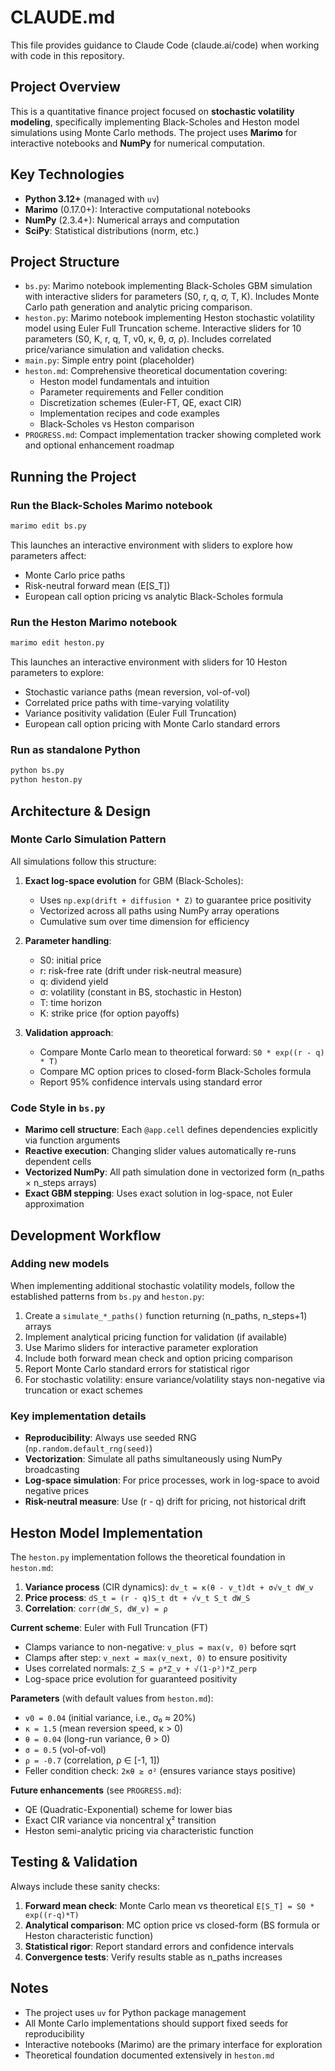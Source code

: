 # CLAUDE.md

This file provides guidance to Claude Code (claude.ai/code) when working with code in this repository.

## Project Overview

This is a quantitative finance project focused on **stochastic volatility modeling**, specifically implementing Black-Scholes and Heston model simulations using Monte Carlo methods. The project uses **Marimo** for interactive notebooks and **NumPy** for numerical computation.

## Key Technologies

- **Python 3.12+** (managed with `uv`)
- **Marimo** (0.17.0+): Interactive computational notebooks
- **NumPy** (2.3.4+): Numerical arrays and computation
- **SciPy**: Statistical distributions (norm, etc.)

## Project Structure

- `bs.py`: Marimo notebook implementing Black-Scholes GBM simulation with interactive sliders for parameters (S0, r, q, σ, T, K). Includes Monte Carlo path generation and analytic pricing comparison.
- `heston.py`: Marimo notebook implementing Heston stochastic volatility model using Euler Full Truncation scheme. Interactive sliders for 10 parameters (S0, K, r, q, T, v0, κ, θ, σ, ρ). Includes correlated price/variance simulation and validation checks.
- `main.py`: Simple entry point (placeholder)
- `heston.md`: Comprehensive theoretical documentation covering:
  - Heston model fundamentals and intuition
  - Parameter requirements and Feller condition
  - Discretization schemes (Euler-FT, QE, exact CIR)
  - Implementation recipes and code examples
  - Black-Scholes vs Heston comparison
- `PROGRESS.md`: Compact implementation tracker showing completed work and optional enhancement roadmap

## Running the Project

### Run the Black-Scholes Marimo notebook

```bash
marimo edit bs.py
```

This launches an interactive environment with sliders to explore how parameters affect:

- Monte Carlo price paths
- Risk-neutral forward mean (E[S_T])
- European call option pricing vs analytic Black-Scholes formula

### Run the Heston Marimo notebook

```bash
marimo edit heston.py
```

This launches an interactive environment with sliders for 10 Heston parameters to explore:

- Stochastic variance paths (mean reversion, vol-of-vol)
- Correlated price paths with time-varying volatility
- Variance positivity validation (Euler Full Truncation)
- European call option pricing with Monte Carlo standard errors

### Run as standalone Python

```bash
python bs.py
python heston.py
```

## Architecture & Design

### Monte Carlo Simulation Pattern

All simulations follow this structure:

1. **Exact log-space evolution** for GBM (Black-Scholes):
   - Uses `np.exp(drift + diffusion * Z)` to guarantee price positivity
   - Vectorized across all paths using NumPy array operations
   - Cumulative sum over time dimension for efficiency

2. **Parameter handling**:
   - S0: initial price
   - r: risk-free rate (drift under risk-neutral measure)
   - q: dividend yield
   - σ: volatility (constant in BS, stochastic in Heston)
   - T: time horizon
   - K: strike price (for option payoffs)

3. **Validation approach**:
   - Compare Monte Carlo mean to theoretical forward: `S0 * exp((r - q) * T)`
   - Compare MC option prices to closed-form Black-Scholes formula
   - Report 95% confidence intervals using standard error

### Code Style in `bs.py`

- **Marimo cell structure**: Each `@app.cell` defines dependencies explicitly via function arguments
- **Reactive execution**: Changing slider values automatically re-runs dependent cells
- **Vectorized NumPy**: All path simulation done in vectorized form (n_paths × n_steps arrays)
- **Exact GBM stepping**: Uses exact solution in log-space, not Euler approximation

## Development Workflow

### Adding new models

When implementing additional stochastic volatility models, follow the established patterns from `bs.py` and `heston.py`:

1. Create a `simulate_*_paths()` function returning (n_paths, n_steps+1) arrays
2. Implement analytical pricing function for validation (if available)
3. Use Marimo sliders for interactive parameter exploration
4. Include both forward mean check and option pricing comparison
5. Report Monte Carlo standard errors for statistical rigor
6. For stochastic volatility: ensure variance/volatility stays non-negative via truncation or exact schemes

### Key implementation details

- **Reproducibility**: Always use seeded RNG (`np.random.default_rng(seed)`)
- **Vectorization**: Simulate all paths simultaneously using NumPy broadcasting
- **Log-space simulation**: For price processes, work in log-space to avoid negative prices
- **Risk-neutral measure**: Use (r - q) drift for pricing, not historical drift

## Heston Model Implementation

The `heston.py` implementation follows the theoretical foundation in `heston.md`:

1. **Variance process** (CIR dynamics): `dv_t = κ(θ - v_t)dt + σ√v_t dW_v`
2. **Price process**: `dS_t = (r - q)S_t dt + √v_t S_t dW_S`
3. **Correlation**: `corr(dW_S, dW_v) = ρ`

**Current scheme**: Euler with Full Truncation (FT)

- Clamps variance to non-negative: `v_plus = max(v, 0)` before sqrt
- Clamps after step: `v_next = max(v_next, 0)` to ensure positivity
- Uses correlated normals: `Z_S = ρ*Z_v + √(1-ρ²)*Z_perp`
- Log-space price evolution for guaranteed positivity

**Parameters** (with default values from `heston.md`):

- `v0 = 0.04` (initial variance, i.e., σ₀ ≈ 20%)
- `κ = 1.5` (mean reversion speed, κ > 0)
- `θ = 0.04` (long-run variance, θ > 0)
- `σ = 0.5` (vol-of-vol)
- `ρ = -0.7` (correlation, ρ ∈ [-1, 1])
- Feller condition check: `2κθ ≥ σ²` (ensures variance stays positive)

**Future enhancements** (see `PROGRESS.md`):

- QE (Quadratic-Exponential) scheme for lower bias
- Exact CIR variance via noncentral χ² transition
- Heston semi-analytic pricing via characteristic function

## Testing & Validation

Always include these sanity checks:

1. **Forward mean check**: Monte Carlo mean vs theoretical `E[S_T] = S0 * exp((r-q)*T)`
2. **Analytical comparison**: MC option price vs closed-form (BS formula or Heston characteristic function)
3. **Statistical rigor**: Report standard errors and confidence intervals
4. **Convergence tests**: Verify results stable as n_paths increases

## Notes

- The project uses `uv` for Python package management
- All Monte Carlo implementations should support fixed seeds for reproducibility
- Interactive notebooks (Marimo) are the primary interface for exploration
- Theoretical foundation documented extensively in `heston.md`
